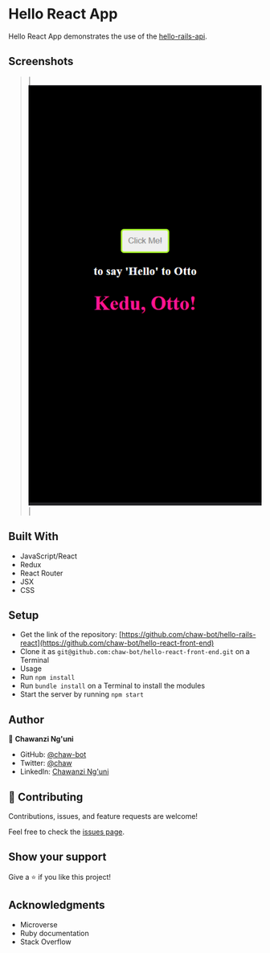# Hello React App

Hello React App demonstrates the use of the [hello-rails-api](https://hello-rails-api.herokuapp.com/api/v1/greetings).

## Screenshots

> |![Screenshot](./images/Screenshot.png)|

## Built With
- JavaScript/React
- Redux
- React Router
- JSX
- CSS
  
## Setup
- Get the link of the repository: [https://github.com/chaw-bot/hello-rails-react](https://github.com/chaw-bot/hello-react-front-end)
- Clone it as `git@github.com:chaw-bot/hello-react-front-end.git` on a Terminal
- Usage
- Run `npm install`
- Run `bundle install` on a Terminal to install the modules
- Start the server by running `npm start`
  
## Author

👤 **Chawanzi Ng'uni**

- GitHub: [@chaw-bot](https://github.com/chaw-bot)
- Twitter: [@chaw](https://twitter.com/chawfronaut)
- LinkedIn: [Chawanzi Ng'uni](https://www.linkedin.com/in/chawanzi-ng-uni-449328212/)

## 🤝 Contributing

Contributions, issues, and feature requests are welcome!

Feel free to check the [issues page](https://github.com/chaw-bot/hello-react-front-end/issues).

## Show your support

Give a ⭐️ if you like this project!

## Acknowledgments
- Microverse
- Ruby documentation
- Stack Overflow
